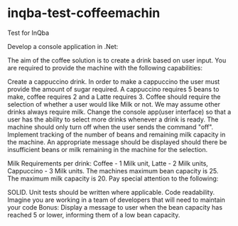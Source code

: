 # inqba-test-coffeemachin
Test for InQba

Develop a console application in .Net:

The aim of the coffee solution is to create a drink based on user input. You are required to provide the machine with the following capabilities:

Create a cappuccino drink. 
In order to make a cappuccino the user must provide the amount of sugar required. 
	A cappuccino requires 5 beans to make, 
	coffee requires 2 
	and a Latte requires 3.
Coffee should require the selection of whether a user would like Milk or not. We may assume other drinks always require milk.
Change the console app(user interface) so that a user has the ability to select more drinks whenever a drink is ready. The machine should only turn off when the user sends the command "off".
Implement tracking of the number of beans and remaining milk capacity in the machine. An appropriate message should be displayed should there be insufficient beans or milk remaining in the machine for the selection. 

Milk Requirements per drink: 
Coffee - 1 Milk unit, 
Latte - 2 Milk units, 
Cappuccino - 3 Milk units.
The machines maximum bean capacity is 25. The maximum milk capacity is 20.
 Pay special attention to the following:

SOLID.
Unit tests should be written where applicable.
Code readability. Imagine you are working in a team of developers that will need to maintain your code
 Bonus: Display a message to user when the bean capacity has reached 5 or lower, informing them of a low bean capacity.
